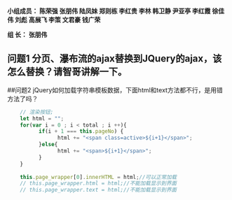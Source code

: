 

**小组成员： 陈荣强 张朋伟 陆凤妹  郑则栋 李红贵 李林 韩卫静 尹亚亭 李红霞  徐佳伟  刘彪  高展飞 李策  文君豪 钱广荣**

**组       长： 张朋伟**


## 问题1  分页、瀑布流的ajax替换到JQuery的ajax，该怎么替换？请智哥讲解一下。


##问题2 jQuery如何加载字符串模板数据，下面html和text方法都不行，是用错方法了吗？
```javascript
    // 渲染按钮;
    let html = "";
    for(var i = 0 ; i < total ; i ++){
          if(i + 1 === this.pageNo) {
                html += "<span class=active>${i+1}</span>";
          }else{
                html += "<span>${i+1}</span>";
          }
    }
    
    this.page_wrapper[0].innerHTML = html;//可以正常加载
    // this.page_wrapper.html = html;//不能加载显示到界面
    // this.page_wrapper.text = html;//不能加载显示到界面
```
